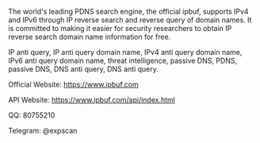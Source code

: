 The world's leading PDNS search engine, the official ipbuf, supports IPv4 and IPv6 through IP reverse search and reverse query of domain names. It is committed to making it easier for security researchers to obtain IP reverse search domain name information for free.

IP anti query, IP anti query domain name, IPv4 anti query domain name, IPv6 anti query domain name, threat intelligence, passive DNS, PDNS, passive DNS, DNS anti query, DNS anti query.

Official Website: https://www.ipbuf.com

API Website: https://www.ipbuf.com/api/index.html

QQ: 80755210

Telegram: @expscan


